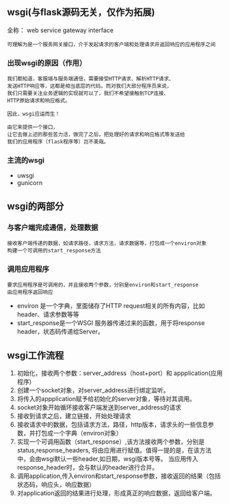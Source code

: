 ## wsgi(与flask源码无关，仅作为拓展)

全称： web service gateway interface

    可理解为是一个服务网关接口，介于发起请求的客户端和处理请求并返回响应的应用程序之间

### 出现wsgi的原因（作用）
    我们都知道，客服端与服务端通信，需要接受HTTP请求、解析HTTP请求、
    发送HTTP响应等，这都是相当底层的代码。而对我们大部分程序员来说，
    我们只需要关注业务逻辑的实现就可以了，我们不希望接触到TCP连接、
    HTTP原始请求和响应格式。

    因此，wsgi应运而生！

    由它来提供一个接口，
    让它去做上述的那些苦力活，做完了之后，把处理好的请求和响应格式等发送给
    我们的应用程序（flask程序等）岂不美哉。

### 主流的wsgi

- uwsgi
- gunicorn

## wsgi的两部分


### 与客户端完成通信，处理数据
    接收客户端传递的数据，如请求路径，请求方法，请求数据等，打包成一个environ对象
    构建一个可调用的start_response方法

### 调用应用程序
    要求应用程序是可调用的，并且接收两个参数，分别是environ和start_response
    由应用程序返回响应
- environ 是一个字典，里面储存了HTTP request相关的所有内容，比如header、请求参数等等
- start_response是一个WSGI 服务器传递过来的函数，用于将response header，状态码传递给Server。
    

## wsgi工作流程
1. 初始化，接收两个参数：server_address（host+port）和 appplication(应用程序)
2. 创建一个socket对象，对server_address进行绑定监听。
3. 将传入的appplication赋予给初始化的server对象，等待对其调用。
4. socket对象开始循环接收客户端发送到server_address的请求
5. 接收到请求之后，建立链接，开始处理请求
6. 接收请求中的数据，包括请求方法，路径，http版本，请求头的一些信息参数，并打包成一个字典（environ对象）
7. 实现一个可调用函数（start_response）,该方法接收两个参数，分别是status,response_headers, 
    将由应用进行赋值。值得一提的是，在该方法中，会由wsgi默认一些header,如日期，wsgi版本号等。
    当应用传入response_header时，会与默认的header进行合并。
8. 调用application,传入environ和start_response参数，接收返回的结果（包括状态码，响应头，响应数据）
9. 对application返回的结果进行处理，形成真正的响应数据，返回给客户端。


